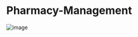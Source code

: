 ﻿# Pharmacy-Management


![image](https://github.com/user-attachments/assets/28d5d258-d3db-4293-93d2-c67686cf0cf5)
